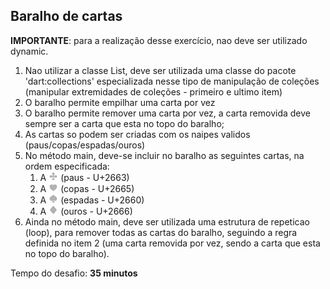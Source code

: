 ## Baralho de cartas

**IMPORTANTE**: para a realização desse exercício, nao deve ser utilizado dynamic.

1. Nao utilizar a classe List, deve ser utilizada uma classe do pacote 'dart:collections' especializada nesse tipo de
   manipulação de coleções (manipular extremidades de coleções - primeiro e ultimo item)
2. O baralho permite empilhar uma carta por vez
3. O baralho permite remover uma carta por vez, a carta removida deve sempre ser a carta que esta no topo do baralho;
4. As cartas so podem ser criadas com os naipes validos (paus/copas/espadas/ouros)
5. No método main, deve-se incluir no baralho as seguintes cartas, na ordem especificada:
    1. A <img alt="♧" width="15" height="15" style="width: 15px; height: 15px;" src="https://github.com/LinceTech/dart-workshops/blob/main/dart-desafio-2/de_6/clubs.png?raw=true"/> (paus - U+2663)
    2. A <img alt="♡" width="15" height="15" style="width: 15px; height: 15px;" src="https://github.com/LinceTech/dart-workshops/blob/main/dart-desafio-2/de_6/hearts.png?raw=true"/> (copas - U+2665)
    3. A <img alt="♤" width="15" height="15" style="width: 15px; height: 15px;" src="https://github.com/LinceTech/dart-workshops/blob/main/dart-desafio-2/de_6/spades.png?raw=true"/> (espadas - U+2660)
    4. A <img alt="♢" width="15" height="15" style="width: 15px; height: 15px;" src="https://github.com/LinceTech/dart-workshops/blob/main/dart-desafio-2/de_6/diamonds.png?raw=true"/> (ouros - U+2666)
6. Ainda no método main, deve ser utilizada uma estrutura de repeticao (loop), para remover todas as cartas do baralho,
   seguindo a regra definida no item 2 (uma carta removida por vez, sendo a carta que esta no topo do baralho).

Tempo do desafio: __35 minutos__